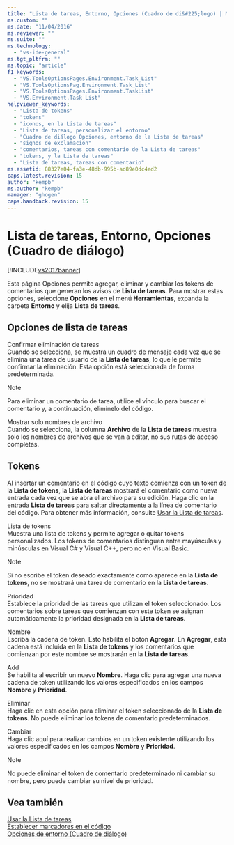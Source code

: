 ```yaml
---
title: "Lista de tareas, Entorno, Opciones (Cuadro de di&#225;logo) | Microsoft Docs"
ms.custom: ""
ms.date: "11/04/2016"
ms.reviewer: ""
ms.suite: ""
ms.technology: 
  - "vs-ide-general"
ms.tgt_pltfrm: ""
ms.topic: "article"
f1_keywords: 
  - "VS.ToolsOptionsPages.Environment.Task_List"
  - "VS.ToolsOptionsPag.Environment.Task_List"
  - "VS.ToolsOptionsPages.Environment.TaskList"
  - "VS.Environment.Task List"
helpviewer_keywords: 
  - "Lista de tokens"
  - "tokens"
  - "iconos, en la Lista de tareas"
  - "Lista de tareas, personalizar el entorno"
  - "Cuadro de diálogo Opciones, entorno de la Lista de tareas"
  - "signos de exclamación"
  - "comentarios, tareas con comentario de la Lista de tareas"
  - "tokens, y la Lista de tareas"
  - "Lista de tareas, tareas con comentario"
ms.assetid: 88327e04-fa3e-48db-995b-ad89e0dc4ed2
caps.latest.revision: 15
author: "kempb"
ms.author: "kempb"
manager: "ghogen"
caps.handback.revision: 15
---
```

# Lista de tareas, Entorno, Opciones (Cuadro de di&#225;logo)
[!INCLUDE[vs2017banner](../../code-quality/includes/vs2017banner.md)]

Esta página Opciones permite agregar, eliminar y cambiar los tokens de comentarios que generan los avisos de **Lista de tareas**.  Para mostrar estas opciones, seleccione **Opciones** en el menú **Herramientas**, expanda la carpeta **Entorno** y elija **Lista de tareas**.  
  
## Opciones de lista de tareas  
 Confirmar eliminación de tareas  
 Cuando se selecciona, se muestra un cuadro de mensaje cada vez que se elimina una tarea de usuario de la **Lista de tareas**, lo que le permite confirmar la eliminación.  Esta opción está seleccionada de forma predeterminada.  
  
> [!NOTE]
>  Para eliminar un comentario de tarea, utilice el vínculo para buscar el comentario y, a continuación, elimínelo del código.  
  
 Mostrar solo nombres de archivo  
 Cuando se selecciona, la columna **Archivo** de la **Lista de tareas** muestra solo los nombres de archivos que se van a editar, no sus rutas de acceso completas.  
  
## Tokens  
 Al insertar un comentario en el código cuyo texto comienza con un token de la **Lista de tokens**, la **Lista de tareas** mostrará el comentario como nueva entrada cada vez que se abra el archivo para su edición.  Haga clic en la entrada **Lista de tareas** para saltar directamente a la línea de comentario del código.  Para obtener más información, consulte [Usar la Lista de tareas](../../ide/using-the-task-list.md).  
  
 Lista de tokens  
 Muestra una lista de tokens y permite agregar o quitar tokens personalizados.  Los tokens de comentarios distinguen entre mayúsculas y minúsculas en Visual C\# y Visual C\+\+, pero no en Visual Basic.  
  
> [!NOTE]
>  Si no escribe el token deseado exactamente como aparece en la **Lista de tokens**, no se mostrará una tarea de comentario en la **Lista de tareas**.  
  
 Prioridad  
 Establece la prioridad de las tareas que utilizan el token seleccionado.  Los comentarios sobre tareas que comienzan con este token se asignan automáticamente la prioridad designada en la **Lista de tareas**.  
  
 Nombre  
 Escriba la cadena de token.  Esto habilita el botón **Agregar**.  En **Agregar**, esta cadena está incluida en la **Lista de tokens** y los comentarios que comienzan por este nombre se mostrarán en la **Lista de tareas**.  
  
 Add  
 Se habilita al escribir un nuevo **Nombre**.  Haga clic para agregar una nueva cadena de token utilizando los valores especificados en los campos **Nombre** y **Prioridad**.  
  
 Eliminar  
 Haga clic en esta opción para eliminar el token seleccionado de la **Lista de tokens**.  No puede eliminar los tokens de comentario predeterminados.  
  
 Cambiar  
 Haga clic aquí para realizar cambios en un token existente utilizando los valores especificados en los campos **Nombre** y **Prioridad**.  
  
> [!NOTE]
>  No puede eliminar el token de comentario predeterminado ni cambiar su nombre, pero puede cambiar su nivel de prioridad.  
  
## Vea también  
 [Usar la Lista de tareas](../../ide/using-the-task-list.md)   
 [Establecer marcadores en el código](../../ide/setting-bookmarks-in-code.md)   
 [Opciones de entorno \(Cuadro de diálogo\)](../../ide/reference/environment-options-dialog-box.md)